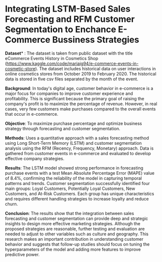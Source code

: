 # Integrating LSTM-Based Sales Forecasting and RFM Customer Segmentation to Enchance E-Commerce Bussiness Strategies 

**Dataset*** : The dataset is taken from public dataset with the title eCommerce Events History in Cosmetics Shop (https://www.kaggle.com/code/mariaig94/e-commerce-events-in-cosmetic-store). The dataset includes historical data on user interactions in online cosmetics stores from October 2019 to February 2020. The historical data is stored in five csv files separated by the month of the event.

**Background**: In today's digital age, customer behavior in e-commerce is a major focus for companies to improve customer experience and profitability. This is significant because the primary goal of raising the company's profit is to maximize the percentage of revenue. However, in real cases, very few customers make purchases compared to the overall events that occur in e-commerce.

**Objective**: To maximize purchase percentage and optimize business strategy through forecasting and customer segmentation.

**Methods**: Uses a quantitative approach with a sales forecasting method using Long Short-Term Memory (LSTM) and customer segmentation analysis using the RFM (Recency, Frequency, Monetary) approach. Data is gathered from customer events in e-commerce and evaluated to develop effective company strategies.

**Results**: The LSTM model showed strong performance in forecasting purchase events with a test Mean Absolute Percentage Error (MAPE) value of 8.4%, confirming the reliability of the model in capturing temporal patterns and trends. Customer segmentation successfully identified four main groups: Loyal Customers, Potentially Loyal Customers, New Customers, and At-Risk Customers. Each group has unique characteristics and requires different handling strategies to increase loyalty and reduce churn.

**Conclusion**: The results show that the integration between sales forecasting and customer segmentation can provide deep and strategic insights to design more effective marketing strategies. Although the proposed strategies are reasonable, further testing and evaluation are needed to adjust to other variables such as culture and geography. This research makes an important contribution in understanding customer behavior and suggests that follow-up studies should focus on tuning the hyperparameters of the model and adding more features to improve predictive power.
